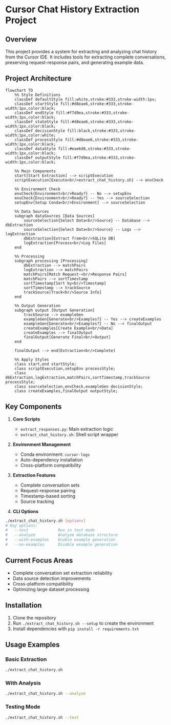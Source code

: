 # Cursor Chat History Extraction Project

## Overview

This project provides a system for extracting and analyzing chat history from the Cursor IDE. It includes tools for extracting complete conversations, preserving request-response pairs, and generating example data.

## Project Architecture

```mermaid
flowchart TD
    %% Style Definitions
    classDef defaultStyle fill:white,stroke:#333,stroke-width:1px;
    classDef startStyle fill:#d8eae6,stroke:#333,stroke-width:1px,color:black;
    classDef endStyle fill:#f7d9ea,stroke:#333,stroke-width:1px,color:black;
    classDef stateStyle fill:#d8eae6,stroke:#333,stroke-width:1px,color:black;
    classDef decisionStyle fill:black,stroke:#333,stroke-width:1px,color:white;
    classDef processStyle fill:#d8eae6,stroke:#333,stroke-width:1px,color:black;
    classDef dataStyle fill:#eae6d8,stroke:#333,stroke-width:1px,color:black;
    classDef outputStyle fill:#f7d9ea,stroke:#333,stroke-width:1px,color:black;
    
    %% Main Components
    start[Start Extraction] --> scriptExecution
    scriptExecution[Execute<br/>extract_chat_history.sh] --> envCheck
    
    %% Environment Check
    envCheck{Environment<br/>Ready?} -- No --> setupEnv
    envCheck{Environment<br/>Ready?} -- Yes --> sourceSelection
    setupEnv[Setup Conda<br/>Environment] --> sourceSelection
    
    %% Data Sources
    subgraph dataSources [Data Sources]
        sourceSelection{Select Data<br/>Source} -- Database --> dbExtraction
        sourceSelection{Select Data<br/>Source} -- Logs --> logExtraction
        dbExtraction[Extract from<br/>SQLite DB]
        logExtraction[Process<br/>Log Files]
    end
    
    %% Processing
    subgraph processing [Processing]
        dbExtraction --> matchPairs
        logExtraction --> matchPairs
        matchPairs[Match Request-<br/>Response Pairs]
        matchPairs --> sortTimestamp
        sortTimestamp[Sort by<br/>Timestamp]
        sortTimestamp --> trackSource
        trackSource[Track<br/>Source Info]
    end
    
    %% Output Generation
    subgraph output [Output Generation]
        trackSource --> exampleGen
        exampleGen{Generate<br/>Examples?} -- Yes --> createExamples
        exampleGen{Generate<br/>Examples?} -- No --> finalOutput
        createExamples[Create Example<br/>Data]
        createExamples --> finalOutput
        finalOutput[Generate Final<br/>Output]
    end
    
    finalOutput --> end[Extraction<br/>Complete]
    
    %% Apply Styles
    class start,end startStyle;
    class scriptExecution,setupEnv processStyle;
    class dbExtraction,logExtraction,matchPairs,sortTimestamp,trackSource processStyle;
    class sourceSelection,envCheck,exampleGen decisionStyle;
    class createExamples,finalOutput outputStyle;
```

## Key Components

1. **Core Scripts**
   - `extract_responses.py`: Main extraction logic
   - `extract_chat_history.sh`: Shell script wrapper

2. **Environment Management**
   - Conda environment: `cursor-logs`
   - Auto-dependency installation
   - Cross-platform compatibility

3. **Extraction Features**
   - Complete conversation sets
   - Request-response pairing
   - Timestamp-based sorting
   - Source tracking

4. **CLI Options**
```bash
./extract_chat_history.sh [options]
# Key options:
#   --test             Run in test mode
#   --analyze          Analyze database structure
#   --with-examples    Enable example generation
#   --no-examples      Disable example generation
```

## Current Focus Areas

- Complete conversation set extraction reliability
- Data source detection improvements
- Cross-platform compatibility
- Optimizing large dataset processing

## Installation

1. Clone the repository
2. Run `./extract_chat_history.sh --setup` to create the environment
3. Install dependencies with `pip install -r requirements.txt`

## Usage Examples

### Basic Extraction
```bash
./extract_chat_history.sh
```

### With Analysis
```bash
./extract_chat_history.sh --analyze
```

### Testing Mode
```bash
./extract_chat_history.sh --test
``` 